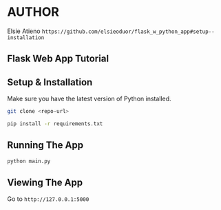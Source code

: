 # AUTHOR

Elsie  Atieno
`https://github.com/elsieoduor/flask_w_python_app#setup--installation`

## Flask Web App Tutorial

## Setup & Installation

Make sure you have the latest version of Python installed.

```bash
git clone <repo-url>
```

```bash
pip install -r requirements.txt
```

## Running The App

```bash
python main.py
```

## Viewing The App

Go to `http://127.0.0.1:5000`
